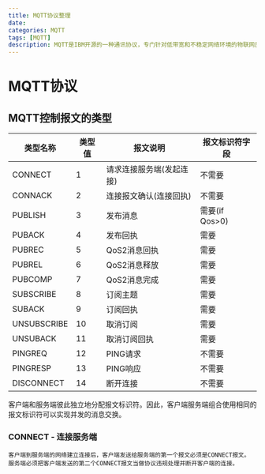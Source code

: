 ```yaml
---
title: MQTT协议整理
date:
categories: MQTT
tags: [MQTT] 
description: MQTT是IBM开源的一种通讯协议，专门针对低带宽和不稳定网络环境的物联网应用设计，为方便查阅和有需要的同仁学习，特记录。
---
```

# MQTT协议

## MQTT控制报文的类型


| 类型名称 | 类型值 | 报文说明|报文标识符字段|
| ------------- | ------------- | ------------- | ------------- |
| CONNECT  | 1 | 请求连接服务端(发起连接)|不需要|
| CONNACK  | 2 | 连接报文确认(连接回执)|不需要|
| PUBLISH  | 3 | 发布消息|需要(if Qos>0)|
| PUBACK  | 4 | 发布回执|需要|
| PUBREC  | 5 | QoS2消息回执|需要|
| PUBREL  | 6 | QoS2消息释放|需要|
| PUBCOMP  | 7 | QoS2消息完成|需要|
| SUBSCRIBE  | 8 | 	订阅主题|需要|
| SUBACK  | 9 | 订阅回执|需要|
| UNSUBSCRIBE  | 10 | 取消订阅|需要|
| UNSUBACK  | 11 | 取消订阅回执|需要|
| PINGREQ  | 12 | 	PING请求|不需要|
| PINGRESP  | 13 | 	PING响应|不需要|
| DISCONNECT  | 14 | 断开连接|不需要|

客户端和服务端彼此独立地分配报文标识符。因此，客户端服务端组合使用相同的报文标识符可以实现并发的消息交换。

### CONNECT - 连接服务端
	
	客户端到服务端的网络建立连接后，客户端发送给服务端的第一个报文必须是CONNECT报文。
	服务端必须把客户端发送的第二个CONNECT报文当做协议违规处理并断开客户端的连接。









